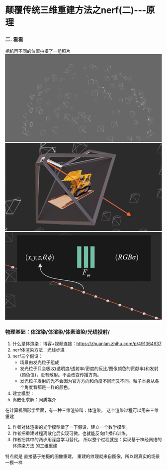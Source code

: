 # 颠覆传统三维重建方法之nerf(二)---原理


### 二. 看看
相机再不同的位置拍摄了一组照片
![](.images/c0a03f55.png)
![](.images/f204fa66.png)
![](.images/6e5e91ae.png)

### 物理基础：体渲染/体渲染/体素渲染/光线投射/
1. 什么是体渲染：博客+视频连接：https://zhuanlan.zhihu.com/p/491364937
1. nerf体渲染方法：光线步进
2. nerf三个假设：
    - 场景由发光粒子组成
    - 发光粒子只会吸收(透明度/透射率/密度的反比/图像颜色的贡献率)和发射(颜色值)，没有散射。不会改变传播方向。
    - 发光粒子发射的光不会因为官方方向和角度不同而又不同。粒子本身从各个角度看都是一样的颜色。
4. 建立模型：
5. 离散化求解：同质媒介

在计算机图形学里面，有一种三维渲染叫：体渲染。    这个渲染过程可以用来三维重建
1. 作者对体渲染的光学模型做了一下假设，建立一个数学模型。
2. 作者把重建过程离散化后实现可微，也就能反向传播和训练。
3. 作者把其中的两步用深度学习替代。
所以整个过程就是：实现基于神经网络的体渲染方法 的三维重建

特点就是 直接基于拍摄的图像重建， 重建的纹理就来自图像，所以跟真实的场景一模一样
